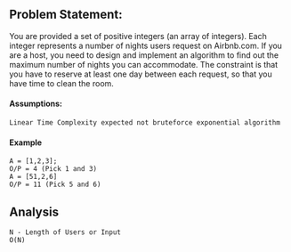 ## Problem Statement:
You are provided a set of positive integers (an array of integers). Each integer represents a number of nights users request on Airbnb.com. If you are a host, you need to design and implement an algorithm to find out the maximum number of nights you can accommodate. The constraint is that you have to reserve at least one day between each request, so that you have time to clean the room.
#### Assumptions:
```aidl
Linear Time Complexity expected not bruteforce exponential algorithm
```
#### Example
```aidl
A = [1,2,3];
O/P = 4 (Pick 1 and 3)
A = [51,2,6]
O/P = 11 (Pick 5 and 6)

```
## Analysis
```
N - Length of Users or Input
O(N)
```